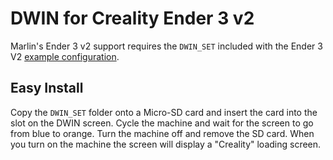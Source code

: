 # DWIN for Creality Ender 3 v2

Marlin's Ender 3 v2 support requires the `DWIN_SET` included with the Ender 3 V2 [example configuration](https://github.com/MarlinFirmware/Configurations/tree/bugfix-2.1.x/config/examples/Creality/Ender-3%20V2).

## Easy Install

Copy the `DWIN_SET` folder onto a Micro-SD card and insert the card into the slot on the DWIN screen. Cycle the machine and wait for the screen to go from blue to orange. Turn the machine off and remove the SD card. When you turn on the machine the screen will display a "Creality" loading screen.

